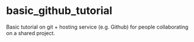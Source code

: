 # basic_github_tutorial
Basic tutorial on git + hosting service (e.g. Github) for people collaborating on a shared project.
